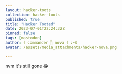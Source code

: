 ```yaml
---
layout: hacker-toots
collection: hacker-toots
published: true
title: "Hacker Tooted"
date: 2023-07-01T22:24:32Z
pinned: false
tags: [mastodon]
author: ⸸ commander ░ nova ⸸ :~$
avatar: /assets/media_attachments/hacker-nova.png

---
```


<p>nvm it&#39;s still gone 😂​</p>


